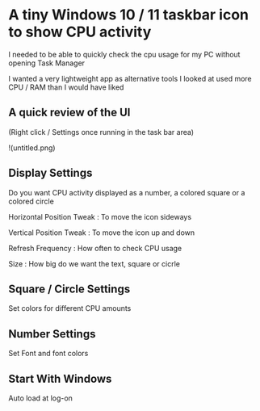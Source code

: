
# A tiny Windows 10 / 11 taskbar icon to show CPU activity



I needed to be able to quickly check the cpu usage for my PC without opening Task Manager

I wanted a very lightweight app as alternative tools I looked at used more CPU / RAM than I would have liked





## A quick review of the UI

(Right click / Settings once running in the task bar area)


!(untitled.png)

## Display Settings

Do you want CPU activity displayed as a number, a colored square or a colored circle


Horizontal Position Tweak :  To move the icon sideways

Vertical Position Tweak : To move the icon up and down

Refresh Frequency :  How often to check CPU usage

Size : How big do we want the text, square or cicrle

## Square / Circle Settings

Set colors for different CPU amounts

## Number Settings

Set Font and font colors

## Start With Windows

Auto load at log-on
